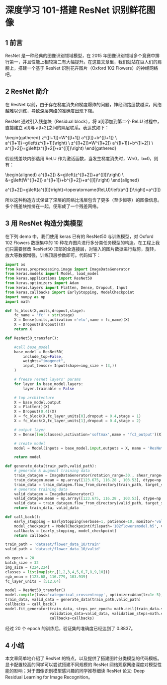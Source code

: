 # 深度学习 101-搭建 ResNet 识别鲜花图像

## 1 前言

ResNet 是一种经典的图像识别领域模型，在 2015 年图像识别领域多个竞赛中排行第一，并且性能上相较第二有大幅提升。在这篇文章里，我们就站在巨人们的肩膀上，搭建一个基于 ResNet 识别花卉图片（Oxford 102 Flowers）的神经网络吧。

## 2 ResNet 简介

在 ResNet 以前，由于存在梯度消失和梯度爆炸的问题，神经网路层数越深，网络越难以训练，导致深层网络的准确度出现下降。

ResNet 通过引入残差块（Residual block），将 a[l]添加到第二个 ReLU 过程中，直接建立 a[l]与 a[l+2]之间的隔层联系。表达式如下：

\begin{gathered}
z^{[l+1]}=W^{[l+1]} a^{[l]}+b^{[l+1]} \\
a^{[l+1]}=g\left(z^{[l+1]}\right) \\
z^{[l+2]}=W^{[l+2]} a^{[l+1]}+b^{[l+2]} \\
a^{[l+2]}=g\left(z^{[l+2]}+a^{[l]}\right)
\end{gathered}

假设残差块内部选用 ReLU 作为激活函数，当发生梯度消失时，W≈0，b≈0，则有：

\begin{aligned}
a^{[l+2]} &=g\left(z^{[l+2]}+a^{[l]}\right) \\
&=g\left(W^{[l+2]} a^{[l+1]}+b^{[l+2]}+a^{[l]}\right)
\end{aligned}

a^{[l+2]}=g\left(a^{[l]}\right)=\operatorname{ReLU}\left(a^{[l]}\right)=a^{[l]}

所以这种构造方式保证了深层的网络比浅层包含了更多（至少恒等）的图像信息。多个残差块推挤在一起，便形成了一个残差网络。

## 3 用 ResNet 构造分类模型

在下列 demo 中，我们使用 keras 已有的 ResNet50 与训练模型，对 Oxford 102 Flowers 数据集中的 10 种花卉图片进行多分类任务模型的构造。在工程上我们只需要修改 ResNet50 顶部的全连接层，对输入的图片数据进行裁剪，旋转，放大等数据增强，训练顶层参数即可。代码如下：

```python
import os
from keras.preprocessing.image import ImageDataGenerator
from keras.models import Model, load_model
from keras.applications import ResNet50
from keras.optimizers import Adam
from keras.layers import Flatten, Dense, Dropout, Input
from keras.callbacks import EarlyStopping, ModelCheckpoint
import numpy as np
import math

def fc_block(X,units,dropout,stage):
    fc_name = 'fc' + str(stage)
    X = Dense(units,activation ='elu',name = fc_name)(X)
    X = Dropout(dropout)(X)
    return X

def ResNet50_transfer():

    #call base_model
    base_model = ResNet50(
        include_top=False,
        weights="imagenet",
        input_tensor= Input(shape=img_size + (3,))
    )

    # freeze resnet layers' params
    for layer in base_model.layers:
        layer.trainable = False

    # top architecture
    X = base_model.output
    X = Flatten()(X)
    X = Dropout(0.4)(X)
    X = fc_block(X,fc_layer_units[0],dropout = 0.4,stage = 1)
    X = fc_block(X,fc_layer_units[1],dropout = 0.4,stage = 2)

    # output layer
    X = Dense(len(classes),activation='softmax',name = 'fc3_output')(X)

    # create model
    model = Model(inputs = base_model.input,outputs = X, name = 'ResNet50_transfer')

    return model

def generate_data(train_path,valid_path):
    # generate & augment training data
    train_datagen = ImageDataGenerator(rotation_range=30., shear_range=0.2, zoom_range=0.2, horizontal_flip=True)
    train_datagen.mean = np.array([123.675, 116.28 , 103.53], dtype=np.float32).reshape((3, 1, 1))
    train_data = train_datagen.flow_from_directory(train_path, target_size=img_size, classes=None)
    # generate training data
    valid_datagen = ImageDataGenerator()
    valid_datagen.mean = np.array([123.675, 116.28 , 103.53], dtype=np.float32).reshape((3, 1, 1))
    valid_data = train_datagen.flow_from_directory(valid_path, target_size=img_size, classes=None)
    return train_data, valid_data

def call_back():
    early_stopping = EarlyStopping(verbose=1, patience=10, monitor='val_loss')
    model_checkpoint = ModelCheckpoint(filepath='102flowersmodel.h5', verbose=1, save_best_only=True, monitor='val_loss')
    callbacks = [early_stopping, model_checkpoint]
    return callbacks

train_path = 'dataset/flower_data_10/train'
valid_path = 'dataset/flower_data_10/valid'

nb_epoch = 20
batch_size = 32
img_size = (224,224)
classes = list(map(str,[1,2,3,4,5,6,7,8,9,10]))
rgb_mean = [123.68, 116.779, 103.939]
fc_layer_units = [512,64]

model = ResNet50_transfer()
model.compile(loss='categorical_crossentropy', optimizer=Adam(lr=1e-5), metrics=['accuracy'])
train_data, valid_data = generate_data(train_path,valid_path)
callbacks = call_back()
model.fit_generator(train_data, steps_per_epoch= math.ceil(train_data.samples / batch_size), epochs=nb_epoch,
                    validation_data=valid_data, validation_steps=math.ceil(valid_data.samples / batch_size),
                    callbacks=callbacks)
```

经过 20 个 epoch 的训练后，验证集的准确度已经达到了 0.8837。

## 4 小结

本文章简单地介绍了 ResNet 的特点，以及提供了搭建图片分类模型的代码模板。显卡配置较高的同学可以尝试搭建不同规模的 ResNet 网络观察网络深度对模型性能的影响；对于图像识别模型感兴趣的同学推荐细读 ResNet 论文: Deep Residual Learning for Image Recognition。
